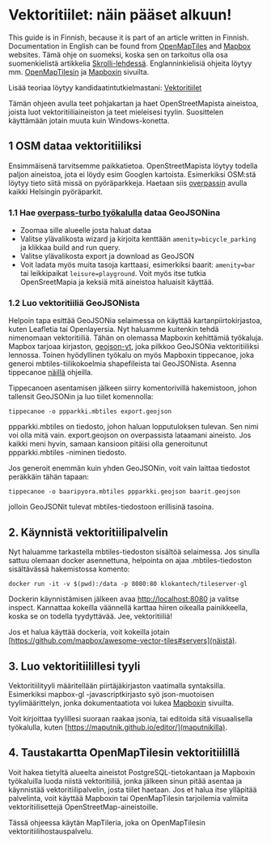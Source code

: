 # Vektoritiilet: näin pääset alkuun!

This guide is in Finnish, because it is part of an article written in Finnish. Documentation in English can be found from [OpenMapTiles](https://openmaptiles.org/docs/) and [Mapbox](https://www.mapbox.com/help/tutorials/) websites.
Tämä ohje on suomeksi, koska sen on tarkoitus olla osa suomenkielistä artikkelia [Skrolli-lehdessä](https://skrolli.fi/numerot/2018-3/). Englanninkielisiä ohjeita löytyy mm. [OpenMapTilesin](https://openmaptiles.org/docs/) ja [Mapboxin](https://www.mapbox.com/help/tutorials/) sivuilta.

Lisää teoriaa löytyy kandidaatintutkielmastani: [Vektoritiilet](http://aulis.sange.fi/~varpushaukka/vektoritiilet.pdf)

Tämän ohjeen avulla teet pohjakartan ja haet OpenStreetMapista aineistoa, joista luot vektoritiiliaineiston ja teet mieleisesi tyylin. Suosittelen käyttämään jotain muuta kuin Windows-konetta.

## 1 OSM dataa vektoritiiliksi
Ensimmäisenä tarvitsemme paikkatietoa. OpenStreetMapista löytyy todella paljon aineistoa, jota ei löydy esim Googlen kartoista. Esimerkiksi OSM:stä löytyy tieto siitä missä on pyöräparkkeja. Haetaan siis [overpassin](http://overpass-turbo.eu/) avulla kaikki Helsingin pyöräparkit. 

### 1.1 Hae [overpass-turbo työkalulla](http://overpass-turbo.eu/) dataa GeoJSONina

 - Zoomaa sille alueelle josta haluat dataa
 - Valitse ylävalikosta wizard ja kirjoita kenttään `amenity=bicycle_parking` ja klikkaa build and run query.
 - Valitse ylävalikosta export ja download as GeoJSON
 - Voit ladata myös muita tasoja karttaasi, esimerkiksi baarit: `amenity=bar` tai leikkipaikat `leisure=playground`. Voit myös itse tutkia OpenSreetMapia ja keksiä mitä aineistoa haluaisit käyttää.
 
 ### 1.2 Luo vektoritiiliä GeoJSONista
Helpoin tapa esittää GeoJSONia selaimessa on käyttää kartanpiirtokirjastoa, kuten Leafletia tai Openlayersia. Nyt haluamme kuitenkin tehdä nimenomaan vektoritiiliä. Tähän on olemassa Mapboxin kehittämiä työkaluja. Mapbox tarjoaa kirjaston, [geojson-vt](https://github.com/mapbox/geojson-vt), joka pilkkoo GeoJSONia vektoritiiliksi lennossa. Toinen hyödyllinen työkalu on myös Mapboxin tippecanoe, joka generoi mbtiles-tiilikokoelmia shapefileista tai GeoJSONista. Asenna tippecanoe [näillä](https://github.com/mapbox/tippecanoe#installation) ohjeilla.

Tippecanoen asentamisen jälkeen siirry komentorivillä hakemistoon, johon tallensit GeoJSONin ja luo tiilet komennolla: 

`tippecanoe -o ppparkki.mbtiles export.geojson`

ppparkki.mbtiles on tiedosto, johon haluan lopputuloksen tulevan. Sen nimi voi olla mitä vain. export.geojson on overpassista lataamani aineisto. Jos kaikki meni hyvin, samaan kansioon pitäisi olla generoitunut ppparkki.mbtiles -niminen tiedosto.

Jos generoit enemmän kuin yhden GeoJSONin, voit vain laittaa tiedostot peräkkäin tähän tapaan:

`tippecanoe -o baaripyora.mbtiles ppparkki.geojson baarit.geojson`

jolloin GeoJSONit tulevat mbtiles-tiedostoon erillisinä tasoina.

## 2. Käynnistä vektoritiilipalvelin
Nyt haluamme tarkastella mbtiles-tiedoston sisältöä selaimessa. Jos sinulla sattuu olemaan docker asennettuna, helpointa on ajaa .mbtiles-tiedoston sisältävässä hakemistossa komento:

`docker run -it -v $(pwd):/data -p 8080:80 klokantech/tileserver-gl`

Dockerin käynnistämisen jälkeen avaa [http://localhost:8080](localhost:8080) ja valitse inspect. Kannattaa kokeilla väännellä karttaa hiiren oikealla painikkeella, koska se on todella tyydyttävää. Jee, vektoritiiliä!

Jos et halua käyttää dockeria, voit kokeilla jotain [https://github.com/mapbox/awesome-vector-tiles#servers](näistä).

## 3. Luo vektoritiilillesi tyyli
Vektoritiilityyli määritellään piirtäjäkirjaston vaatimalla syntaksilla. Esimerkiksi mapbox-gl -javascriptkirjasto syö json-muotoisen tyylimäärittelyn, jonka dokumentaatiota voi lukea [Mapboxin](https://www.mapbox.com/mapbox-gl-js/style-spec) sivuilta.

Voit kirjoittaa tyylillesi suoraan raakaa jsonia, tai editoida sitä visuaalisella työkalulla, kuten [https://maputnik.github.io/editor/](maputnikilla).


## 4. Taustakartta OpenMapTilesin vektoritiilillä
Voit hakea tietyltä alueelta aineistot PostgreSQL-tietokantaan ja Mapboxin työkaluilla luoda niistä vektoritiiliä, jonka jälkeen sinun pitää asentaa ja käynnistää vektoritiilipalvelin, josta tiilet haetaan. Jos et halua itse ylläpitää palvelinta, voit käyttää Mapboxin tai OpenMapTilesin tarjoilemia valmiita vektoritiilisettejä OpenStreetMap-aineistoille.

Tässä ohjeessa käytän MapTileria, joka on OpenMapTilesin vektoritiilihostauspalvelu.

